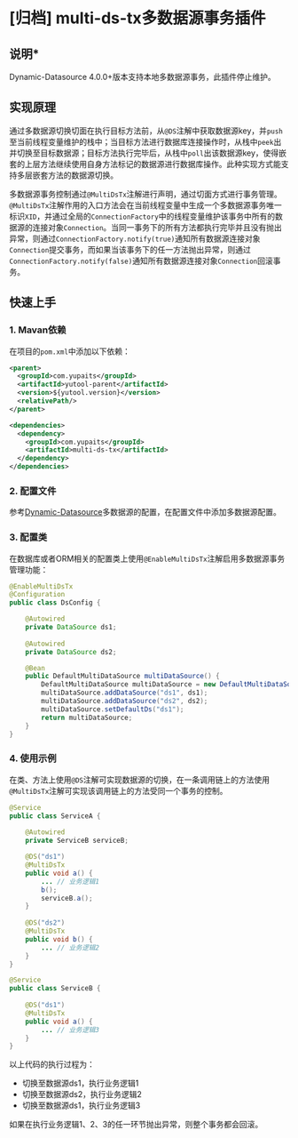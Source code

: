 # [归档] multi-ds-tx多数据源事务插件

## 说明*
Dynamic-Datasource 4.0.0+版本支持本地多数据源事务，此插件停止维护。
## 实现原理
通过多数据源切换切面在执行目标方法前，从`@DS`注解中获取数据源key，并`push`至当前线程变量维护的栈中；当目标方法进行数据库连接操作时，从栈中`peek`出并切换至目标数据源；目标方法执行完毕后，从栈中`poll`出该数据源key，使得嵌套的上层方法继续使用自身方法标记的数据源进行数据库操作。此种实现方式能支持多层嵌套方法的数据源切换。

多数据源事务控制通过`@MultiDsTx`注解进行声明，通过切面方式进行事务管理。`@MultiDsTx`注解作用的入口方法会在当前线程变量中生成一个多数据源事务唯一标识`XID`，并通过全局的`ConnectionFactory`中的线程变量维护该事务中所有的数据源的连接对象`Connection`。当同一事务下的所有方法都执行完毕并且没有抛出异常，则通过`ConnectionFactory.notify(true)`通知所有数据源连接对象`Connection`提交事务，而如果当该事务下的任一方法抛出异常，则通过`ConnectionFactory.notify(false)`通知所有数据源连接对象`Connection`回滚事务。
## 快速上手
### 1. Mavan依赖
在项目的`pom.xml`中添加以下依赖：
```xml
<parent>
  <groupId>com.yupaits</groupId>
  <artifactId>yutool-parent</artifactId>
  <version>${yutool.version}</version>
  <relativePath/>
</parent>

<dependencies>
  <dependency>
    <groupId>com.yupaits</groupId>
    <artifactId>multi-ds-tx</artifactId>
  </dependency>
</dependencies>
```
### 2. 配置文件
参考[Dynamic-Datasource](https://gitee.com/baomidou/dynamic-datasource-spring-boot-starter)多数据源的配置，在配置文件中添加多数据源配置。
### 3. 配置类
在数据库或者ORM相关的配置类上使用`@EnableMultiDsTx`注解启用多数据源事务管理功能：
```java
@EnableMultiDsTx
@Configuration
public class DsConfig {

    @Autowired
    private DataSource ds1;
    
    @Autowired
    private DataSource ds2;

    @Bean
    public DefaultMultiDataSource multiDataSource() {
        DefaultMultiDataSource multiDataSource = new DefaultMultiDataSource();
        multiDataSource.addDataSource("ds1", ds1);
        multiDataSource.addDataSource("ds2", ds2);
        multiDataSource.setDefaultDs("ds1");
        return multiDataSource;
    }
}
```
### 4. 使用示例
在类、方法上使用`@DS`注解可实现数据源的切换，在一条调用链上的方法使用`@MultiDsTx`注解可实现该调用链上的方法受同一个事务的控制。
```java
@Service
public class ServiceA {
    
    @Autowired
    private ServiceB serviceB;

    @DS("ds1")
    @MultiDsTx
    public void a() {
        ... // 业务逻辑1
        b();
        serviceB.a();
    }
    
    @DS("ds2")
    @MultiDsTx
    public void b() {
        ... // 业务逻辑2
    }
}

@Service
public class ServiceB {
    
    @DS("ds1")
    @MultiDsTx
    public void a() {
        ... // 业务逻辑3
    }
}
```
以上代码的执行过程为：

- 切换至数据源ds1，执行业务逻辑1
- 切换至数据源ds2，执行业务逻辑2
- 切换至数据源ds1，执行业务逻辑3

如果在执行业务逻辑1、2、3的任一环节抛出异常，则整个事务都会回滚。
